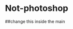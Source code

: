 # Not-photoshop
##change this inside the main
                <link rel= "stylesheet" href= 
                    "{{ url_for('static', filename='styles/style.css') }}">
